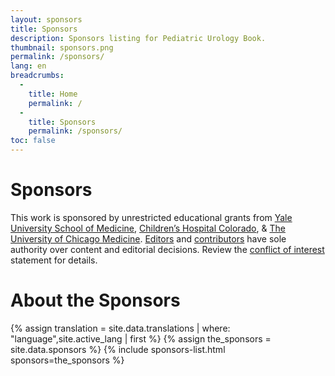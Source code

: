 ```yaml
---
layout: sponsors
title: Sponsors
description: Sponsors listing for Pediatric Urology Book.
thumbnail: sponsors.png
permalink: /sponsors/
lang: en
breadcrumbs:
  - 
    title: Home
    permalink: /
  - 
    title: Sponsors
    permalink: /sponsors/
toc: false
---
```


# Sponsors

This work is sponsored by unrestricted educational grants from [Yale University School of Medicine](https://medicine.yale.edu), [Children’s Hospital Colorado](https://www.childrenscolorado.org), & [The University of Chicago Medicine](https://www.uchicagomedicine.org). [Editors](/editors/) and [contributors](/contributors/) have sole authority over content and editorial decisions. Review the [conflict of interest](/conflict-of-interest/) statement for details.

# About the Sponsors

{% assign translation = site.data.translations | where: "language",site.active_lang | first %}
{% assign the_sponsors = site.data.sponsors %}
{% include sponsors-list.html sponsors=the_sponsors %}